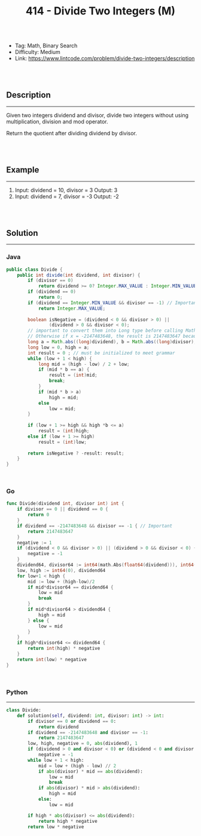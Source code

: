 # <center>414 - Divide Two Integers (M)</center> 



<br></br>

* Tag: Math, Binary Search
* Difficulty: Medium
* Link: https://www.lintcode.com/problem/divide-two-integers/description

<br></br>



## Description
----
Given two integers dividend and divisor, divide two integers without using multiplication, division and mod operator.

Return the quotient after dividing dividend by divisor.

<br></br>



## Example
----
1. Input: dividend = 10, divisor = 3 Output: 3
2. Input: dividend = 7, divisor = -3 Output: -2

<br></br>



## Solution
----
### Java
```java
public class Divide {
	public int divide(int dividend, int divisor) {
		if (divisor == 0) 
            return dividend >= 0? Integer.MAX_VALUE : Integer.MIN_VALUE;
        if (dividend == 0) 
            return 0;
        if (dividend == Integer.MIN_VALUE && divisor == -1) // Important
            return Integer.MAX_VALUE;
            
		boolean isNegative = (dividend < 0 && divisor > 0) || 
                (dividend > 0 && divisor < 0);
		// important to convert them into Long type before calling Math.abs().
		// Otherwise if x = -2147483648, the result is 2147483647 because of overflow issue.
		long a = Math.abs((long)dividend), b = Math.abs((long)divisor);
		long low = 0, high = a;
		int result = 0 ; // must be initialized to meet grammar
		while (low + 1 < high) {
			long mid = (high - low) / 2 + low;
			if (mid * b == a) {
				result = (int)mid;
				break;
			}
			if (mid * b > a)
				high = mid;
			else
				low = mid;
		}
		
		if (low + 1 >= high && high *b <= a)
			result = (int)high;
		else if (low + 1 >= high)
			result = (int)low;
		
		return isNegative ? -result: result;
	}
}
```

<br>


### Go
```go
func Divide(dividend int, divisor int) int {
	if divisor == 0 || dividend == 0 {
		return 0
	}
	if dividend == -2147483648 && divisor == -1 { // Important
		return 2147483647
	}
	negative := 1
	if (dividend < 0 && divisor > 0) || (dividend > 0 && divisor < 0) {
		negative = -1
	}
	dividend64, divisor64 := int64(math.Abs(float64(dividend))), int64(math.Abs(float64(divisor)))
	low, high := int64(0), dividend64
	for low+1 < high {
		mid := low + (high-low)/2
		if mid*divisor64 == dividend64 {
			low = mid
			break
		}
		if mid*divisor64 > dividend64 {
			high = mid
		} else {
			low = mid
		}
	}
	if high*divisor64 <= dividend64 {
		return int(high) * negative
	}
	return int(low) * negative
}
```

<br>


### Python
----
```python
class Divide:
    def solution(self, dividend: int, divisor: int) -> int:
        if divisor == 0 or dividend == 0:
            return dividend
        if dividend == -2147483648 and divisor == -1:
            return 2147483647
        low, high, negative = 0, abs(dividend), 1
        if (dividend > 0 and divisor < 0) or (dividend < 0 and divisor > 0):
            negative = -1
        while low + 1 < high:
            mid = low + (high - low) // 2
            if abs(divisor) * mid == abs(dividend):
                low = mid
                break
            if abs(divisor) * mid > abs(dividend):
                high = mid
            else:
                low = mid

        if high * abs(divisor) <= abs(dividend):
            return high * negative
        return low * negative
```